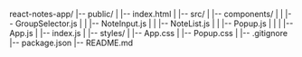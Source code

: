 react-notes-app/
|-- public/
|   |-- index.html
|
|-- src/
|   |-- components/
|   |   |-- GroupSelector.js
|   |   |-- NoteInput.js
|   |   |-- NoteList.js
|   |   |-- Popup.js
|   |
|   |-- App.js
|   |-- index.js
|
|-- styles/
|   |-- App.css
|   |-- Popup.css
|
|-- .gitignore
|-- package.json
|-- README.md
